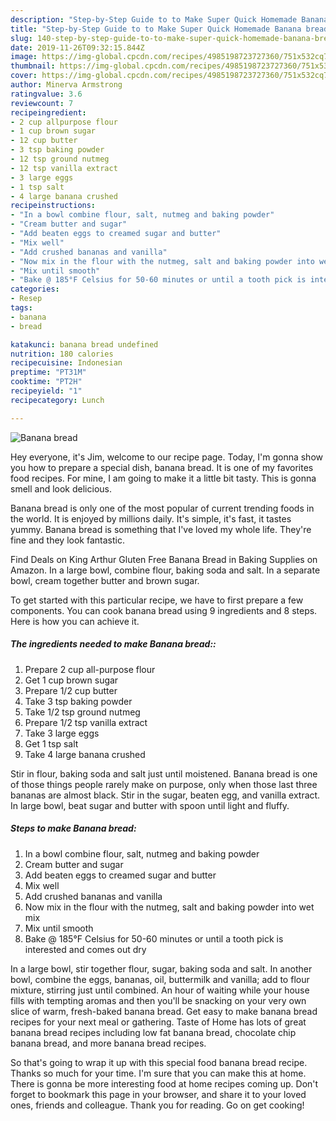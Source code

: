 ```yaml
---
description: "Step-by-Step Guide to to Make Super Quick Homemade Banana bread"
title: "Step-by-Step Guide to to Make Super Quick Homemade Banana bread"
slug: 140-step-by-step-guide-to-to-make-super-quick-homemade-banana-bread
date: 2019-11-26T09:32:15.844Z
image: https://img-global.cpcdn.com/recipes/4985198723727360/751x532cq70/banana-bread-recipe-main-photo.jpg
thumbnail: https://img-global.cpcdn.com/recipes/4985198723727360/751x532cq70/banana-bread-recipe-main-photo.jpg
cover: https://img-global.cpcdn.com/recipes/4985198723727360/751x532cq70/banana-bread-recipe-main-photo.jpg
author: Minerva Armstrong
ratingvalue: 3.6
reviewcount: 7
recipeingredient:
- 2 cup allpurpose flour
- 1 cup brown sugar
- 12 cup butter
- 3 tsp baking powder
- 12 tsp ground nutmeg
- 12 tsp vanilla extract
- 3 large eggs
- 1 tsp salt
- 4 large banana crushed
recipeinstructions:
- "In a bowl combine flour, salt, nutmeg and baking powder"
- "Cream butter and sugar"
- "Add beaten eggs to creamed sugar and butter"
- "Mix well"
- "Add crushed bananas and vanilla"
- "Now mix in the flour with the nutmeg, salt and baking powder into wet mix"
- "Mix until smooth"
- "Bake @ 185°F Celsius for 50-60 minutes or until a tooth pick is interested and comes out dry"
categories:
- Resep
tags:
- banana
- bread

katakunci: banana bread undefined
nutrition: 180 calories
recipecuisine: Indonesian
preptime: "PT31M"
cooktime: "PT2H"
recipeyield: "1"
recipecategory: Lunch

---
```



![Banana bread](https://img-global.cpcdn.com/recipes/4985198723727360/751x532cq70/banana-bread-recipe-main-photo.jpg)

Hey everyone, it's Jim, welcome to our recipe page. Today, I'm gonna show you how to prepare a special dish, banana bread. It is one of my favorites food recipes. For mine, I am going to make it a little bit tasty. This is gonna smell and look delicious.

Banana bread is only one of the most popular of current trending foods in the world. It is enjoyed by millions daily. It's simple, it's fast, it tastes yummy. Banana bread is something that I've loved my whole life. They're fine and they look fantastic.

Find Deals on King Arthur Gluten Free Banana Bread in Baking Supplies on Amazon. In a large bowl, combine flour, baking soda and salt. In a separate bowl, cream together butter and brown sugar.


To get started with this particular recipe, we have to first prepare a few components. You can cook banana bread using 9 ingredients and 8 steps. Here is how you can achieve it.

##### The ingredients needed to make Banana bread::

1. Prepare 2 cup all-purpose flour
1. Get 1 cup brown sugar
1. Prepare 1/2 cup butter
1. Take 3 tsp baking powder
1. Take 1/2 tsp ground nutmeg
1. Prepare 1/2 tsp vanilla extract
1. Take 3 large eggs
1. Get 1 tsp salt
1. Take 4 large banana crushed


Stir in flour, baking soda and salt just until moistened. Banana bread is one of those things people rarely make on purpose, only when those last three bananas are almost black. Stir in the sugar, beaten egg, and vanilla extract. In large bowl, beat sugar and butter with spoon until light and fluffy. 

##### Steps to make Banana bread:

1. In a bowl combine flour, salt, nutmeg and baking powder
1. Cream butter and sugar
1. Add beaten eggs to creamed sugar and butter
1. Mix well
1. Add crushed bananas and vanilla
1. Now mix in the flour with the nutmeg, salt and baking powder into wet mix
1. Mix until smooth
1. Bake @ 185°F Celsius for 50-60 minutes or until a tooth pick is interested and comes out dry


In a large bowl, stir together flour, sugar, baking soda and salt. In another bowl, combine the eggs, bananas, oil, buttermilk and vanilla; add to flour mixture, stirring just until combined. An hour of waiting while your house fills with tempting aromas and then you&#39;ll be snacking on your very own slice of warm, fresh-baked banana bread. Get easy to make banana bread recipes for your next meal or gathering. Taste of Home has lots of great banana bread recipes including low fat banana bread, chocolate chip banana bread, and more banana bread recipes. 

So that's going to wrap it up with this special food banana bread recipe. Thanks so much for your time. I'm sure that you can make this at home. There is gonna be more interesting food at home recipes coming up. Don't forget to bookmark this page in your browser, and share it to your loved ones, friends and colleague. Thank you for reading. Go on get cooking!
